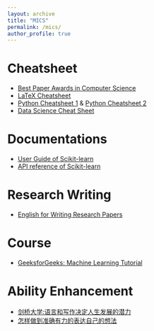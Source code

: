 ```yaml
---
layout: archive
title: "MICS"
permalink: /mics/
author_profile: true
---
```


Cheatsheet
======

- [Best Paper Awards in Computer Science](https://jeffhuang.com/best_paper_awards/)
- [LaTeX Cheatsheet](https://users.dickinson.edu/~richesod/latex/latexcheatsheet.pdf)
- [Python Cheatsheet 1](https://perso.limsi.fr/pointal/_media/python:cours:mementopython3-english.pdf) & [Python Cheatsheet 2](https://blog.finxter.com/wp-content/uploads/2020/07/Finxter_WorldsMostDensePythonCheatSheet.pdf)
- [Data Science Cheat Sheet](https://www.utc.fr/~jlaforet/Suppl/python-cheatsheets.pdf)

Documentations
======

- [User Guide of Scikit-learn](https://scikit-learn.org/dev/getting_started.html)
- [API reference of Scikit-learn](https://scikit-learn.org/dev/modules/classes.html)

Research Writing
======

- [English for Writing Research Papers](https://link.springer.com/book/10.1007/978-3-319-26094-5)

Course
======

- [GeeksforGeeks: Machine Learning Tutorial](https://www.geeksforgeeks.org/machine-learning/)

Ability Enhancement
======

- [剑桥大学:语言和写作决定人生发展的潜力](https://www.isee-ai.cn/~zhwshi/writing.pdf)
- [怎样做到准确有力的表达自己的想法](https://zhuanlan.zhihu.com/p/103430659)